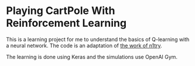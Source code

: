 # Playing CartPole With Reinforcement Learning

This is a learning project for me to understand the basics of Q-learning with a neural network.
The code is an adaptation of [the work of n1try](https://gym.openai.com/evaluations/eval_EIcM1ZBnQW2LBaFN6FY65g/).

The learning is done using Keras and the simulations use OpenAI Gym.
